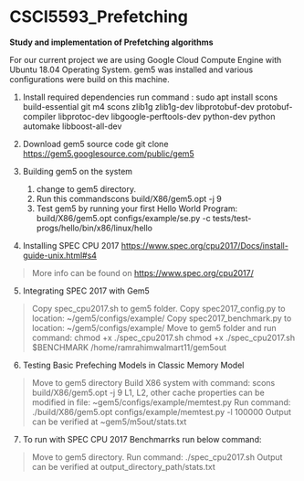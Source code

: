 # CSCI5593_Prefetching
**Study and implementation of Prefetching algorithms**

For our current project we are using Google Cloud Compute Engine with Ubuntu 18.04 Operating System.
gem5 was installed and various configurations were build on this machine.

1. Install required dependencies
run command :
sudo apt install scons build-essential git m4 scons zlib1g zlib1g-dev libprotobuf-dev protobuf-compiler libprotoc-dev libgoogle-perftools-dev python-dev python automake libboost-all-dev

2. Download gem5 source code
git clone https://gem5.googlesource.com/public/gem5

3. Building gem5 on the system
   1. change to gem5 directory.
   1. Run this commandscons build/X86/gem5.opt -j 9
   1. Test gem5 by running your first Hello World Program: build/X86/gem5.opt configs/example/se.py -c tests/test-progs/hello/bin/x86/linux/hello
   
4. Installing SPEC CPU 2017
https://www.spec.org/cpu2017/Docs/install-guide-unix.html#s4
> More info can be found on 
https://www.spec.org/cpu2017/

5. Integrating SPEC 2017 with Gem5
 > Copy spec_cpu2017.sh to gem5 folder.
 > Copy spec2017_config.py to location: ~/gem5/configs/example/
 > Copy spec2017_benchmark.py to location: ~/gem5/configs/example/
 > Move to gem5 folder and run command: chmod +x ./spec_cpu2017.sh
 > chmod +x ./spec_cpu2017.sh $BENCHMARK /home/ramrahimwalmart11/gem5out
 
 6. Testing Basic Prefeching Models in Classic Memory Model
 > Move to gem5 directory
 > Build X86 system with command: scons build/X86/gem5.opt -j 9
 > L1, L2, other cache properties can be modified in file: ~gem5/configs/example/memtest.py
 > Run command: ./build/X86/gem5.opt configs/example/memtest.py -l 100000
 > Output can be verified at ~gem5/m5out/stats.txt
 
 7. To run with SPEC CPU 2017 Benchmarrks run below command:
 > Move to gem5 directory.
 > Run command: ./spec_cpu2017.sh <benchmark name> <full output directory path>
 > Output can be verified at output_directory_path/stats.txt


